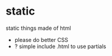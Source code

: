 static
======

static things made of html

- please do better CSS
- ? simple include .html to use partials